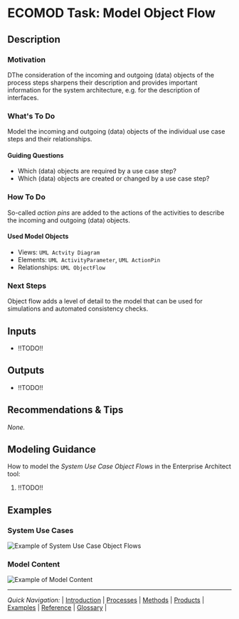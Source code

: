 # ECOMOD Task: Model Object Flow


## Description

### Motivation

DThe consideration of the incoming and outgoing (data) objects of the process steps sharpens their description and provides important information for the system architecture, e.g. for the description of interfaces.

### What's To Do

Model the incoming and outgoing (data) objects of the individual use case steps and their relationships.

#### Guiding Questions

+ Which (data) objects are required by a use case step?
+ Which (data) objects are created or changed by a use case step?

### How To Do

So-called _action pins_ are added to the actions of the activities to describe the incoming and outgoing (data) objects.

#### Used Model Objects

+ Views: `UML Actvity Diagram`
+ Elements: `UML ActivityParameter`, `UML ActionPin`
+ Relationships: `UML ObjectFlow`

### Next Steps

Object flow adds a level of detail to the model that can be used for simulations and automated consistency checks.


## Inputs

+ !!TODO!!


## Outputs

+ !!TODO!!


## Recommendations & Tips

_None._


## Modeling Guidance

How to model the _System Use Case Object Flows_ in the Enterprise Architect tool:

1. !!TODO!!


## Examples

### System Use Cases

![Example of System Use Case Object Flows](images/en-ecomod-example-00-systemusecase-objectflows-modelview.png)

### Model Content

![Example of Model Content](images/en-ecomod-example-00-systemusecase-objectflows-modelstructure.png)

---
_Quick Navigation:_ | [Introduction](index.md) | [Processes](processes.md) | [Methods](methods.md) | [Products](products.md) | [Examples](examples.md) | [Reference](quick-reference.md) | [Glossary](glossary.md) |
